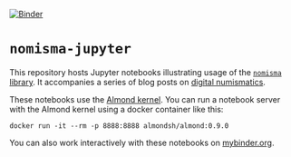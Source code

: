 [![Binder](https://mybinder.org/badge_logo.svg)](https://mybinder.org/v2/gh/neelsmith/nomisma-jupyter/master)

# `nomisma-jupyter`

This repository hosts Jupyter notebooks illustrating usage of the [`nomisma` library](https://github.com/neelsmith/nomisma).  It accompanies a series of blog posts on [digital numismatics](http://neelsmith.info/tag-coins/).

These notebooks use the [Almond kernel](https://almond.sh/).  You can run a notebook server with the Almond kernel using a docker container like this:



    docker run -it --rm -p 8888:8888 almondsh/almond:0.9.0

You can also work interactively with these notebooks on [mybinder.org](https://mybinder.org/v2/gh/neelsmith/nomisma-jupyter/master).
